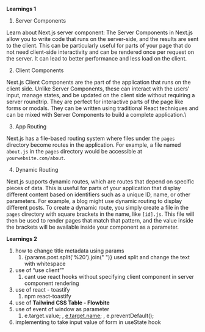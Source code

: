 **Learnings 1**

1. Server Components 

Learn about Next.js server component: The Server Components in Next.js allow you to write code that runs on the server-side, and the results are sent to the client. This can be particularly useful for parts of your page that do not need client-side interactivity and can be rendered once per request on the server. It can lead to better performance and less load on the client.

2. Client Components

Next.js Client Components are the part of the application that runs on the client side. Unlike Server Components, these can interact with the users' input, manage states, and be updated on the client side without requiring a server roundtrip. They are perfect for interactive parts of the page like forms or modals. They can be written using traditional React techniques and can be mixed with Server Components to build a complete application.\

3. App Routing

Next.js has a file-based routing system where files under the `pages` directory become routes in the application. For example, a file named `about.js` in the `pages` directory would be accessible at `yourwebsite.com/about`.

4. Dynamic Routing

Next.js supports dynamic routes, which are routes that depend on specific pieces of data. This is useful for parts of your application that display different content based on identifiers such as a unique ID, name, or other parameters. For example, a blog might use dynamic routing to display different posts. To create a dynamic route, you simply create a file in the `pages` directory with square brackets in the name, like `[id].js`. This file will then be used to render pages that match that pattern, and the value inside the brackets will be available inside your component as a parameter.

**Learnings 2**

1.  how to change title metadata using params
    1. {params.post.split('%20').join(" ")} used split and change the text with whitespace  
2. use of “use client””
    1. cant use react hooks without specifying client component in server component rendering
3. use of react - toastify 
    1. npm react-toastify
4. use of **Tailwind CSS Table - Flowbite**
5. use of event of window as parameter
    1. e.target.value; , [e.target.name](http://e.target.name/); , e.preventDefault();
6. implementing to take input value of form in useState hook
